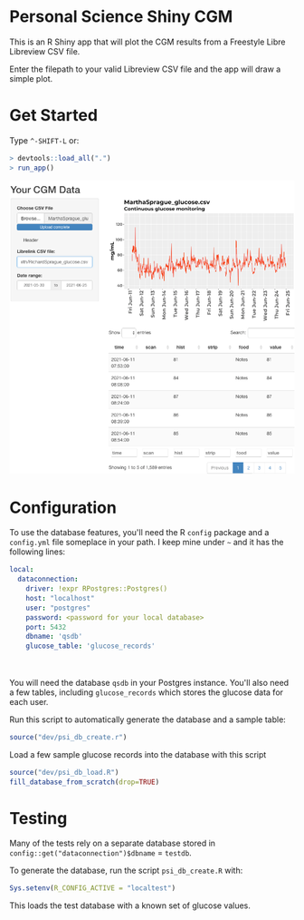 # Personal Science Shiny CGM

This is an R Shiny app that will plot the CGM results from a Freestyle Libre Libreview CSV file.

Enter the filepath to your valid Libreview CSV file and the app will draw a simple plot.

# Get Started

Type `^-SHIFT-L` or:

``` r
> devtools::load_all(".")
> run_app()
```

![](images/paste-CF3A1F9D.png)

# Configuration

To use the database features, you'll need the R `config` package and a `config.yml` file someplace in your path. I keep mine under `~` and it has the following lines:

``` yaml
local:
  dataconnection:
    driver: !expr RPostgres::Postgres()
    host: "localhost"
    user: "postgres"
    password: <password for your local database>
    port: 5432
    dbname: 'qsdb'
    glucose_table: 'glucose_records'
   
   
```

You will need the database `qsdb` in your Postgres instance. You'll also need a few tables, including `glucose_records` which stores the glucose data for each user.

Run this script to automatically generate the database and a sample table:

``` r
source("dev/psi_db_create.r")
```

Load a few sample glucose records into the database with this script

``` r
source("dev/psi_db_load.R")
fill_database_from_scratch(drop=TRUE)
```

# Testing

Many of the tests rely on a separate database stored in `config::get("dataconnection")$dbname` = `testdb`.

To generate the database, run the script `psi_db_create.R` with:

``` r
Sys.setenv(R_CONFIG_ACTIVE = "localtest")
```

This loads the test database with a known set of glucose values.
